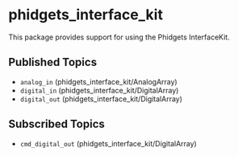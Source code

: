# phidgets_interface_kit

This package provides support for using the Phidgets InterfaceKit.

## Published Topics

 * `analog_in` (phidgets_interface_kit/AnalogArray)
 * `digital_in` (phidgets_interface_kit/DigitalArray)
 * `digital_out` (phidgets_interface_kit/DigitalArray)

## Subscribed Topics

 * `cmd_digital_out` (phidgets_interface_kit/DigitalArray)

